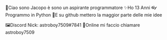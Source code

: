 🎈Ciao sono Jacopo è sono un aspirante programmatore
✨Ho 13 Anni
👓Programmo in Python
🎉E su github mettero la maggior parte delle mie idee


🖼Discord Nick: astroboy7509#7841
📨Online mi faccio chiamare astroboy7509

